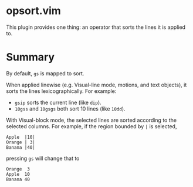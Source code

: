 # opsort.vim

This plugin provides one thing: an operator that sorts the lines it is applied to.

# Summary

By default, `gs` is mapped to sort.

When applied linewise (e.g. Visual-line mode, motions, and text objects), it sorts the lines lexicographically.
For example:

- `gsip` sorts the current line (like `dip`).
- `10gss` and `10gsgs` both sort 10 lines (like `10dd`).

With Visual-block mode, the selected lines are sorted according to the selected columns.
For example, if the region bounded by `|` is selected,

```
Apple  |10|
Orange | 3|
Banana |40|
```

pressing `gs` will change that to

```
Orange  3
Apple  10
Banana 40
```
